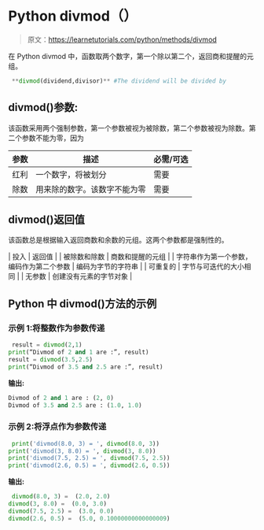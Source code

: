 # Python divmod（）

> 原文：<https://learnetutorials.com/python/methods/divmod>

在 Python divmod 中，函数取两个数字，第一个除以第二个，返回商和提醒的元组。

```py
 **divmod(dividend,divisor)** #The dividend will be divided by 

```

## divmod()参数:

该函数采用两个强制参数，第一个参数被视为被除数，第二个参数被视为除数。第二个参数不能为零，因为

| 参数 | 描述 | 必需/可选 |
| --- | --- | --- |
| 红利 | 一个数字，将被划分 | 需要 |
| 除数 | 用来除的数字。该数字不能为零 | 需要 |

## divmod()返回值

该函数总是根据输入返回商数和余数的元组。这两个参数都是强制性的。

| 投入 | 返回值 |
| 被除数和除数 | 商数和提醒的元组 |
| 字符串作为第一个参数，编码作为第二个参数 | 编码为字节的字符串 |
| 可重复的 | 字节与可迭代的大小相同 |
| 无参数 | 创建没有元素的字节对象 |

## Python 中 divmod()方法的示例

### 示例 1:将整数作为参数传递

```py
 result = divmod(2,1)
print(“Divmod of 2 and 1 are :”, result)
result = divmod(3.5,2.5)
print(“Divmod of 3.5 and 2.5 are :”, result) 

```

**输出:**

```py
Divmod of 2 and 1 are : (2, 0)
Divmod of 3.5 and 2.5 are : (1.0, 1.0) 
```

### 示例 2:将浮点作为参数传递

```py
 print('divmod(8.0, 3) = ', divmod(8.0, 3))
print('divmod(3, 8.0) = ', divmod(3, 8.0))
print('divmod(7.5, 2.5) = ', divmod(7.5, 2.5))
print('divmod(2.6, 0.5) = ', divmod(2.6, 0.5)) 

```

**输出:**

```py
 divmod(8.0, 3) =  (2.0, 2.0)
divmod(3, 8.0) =  (0.0, 3.0)
divmod(7.5, 2.5) =  (3.0, 0.0)
divmod(2.6, 0.5) =  (5.0, 0.10000000000000009) 
```
